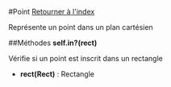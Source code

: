 #Point
[Retourner à l'index](README.md)

Représente un point dans un plan cartésien

##Méthodes
**self.in?(rect)**

Vérifie si un point est inscrit dans un rectangle  
*    **rect(Rect)** : Rectangle



